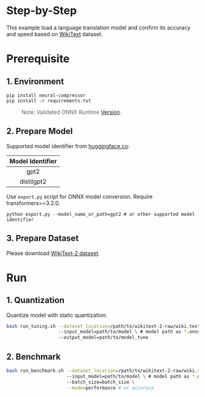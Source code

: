 Step-by-Step
============

This example load a language translation model and confirm its accuracy and speed based on [WikiText](https://blog.einstein.ai/the-wikitext-long-term-dependency-language-modeling-dataset/) dataset.

# Prerequisite

## 1. Environment
```shell
pip install neural-compressor
pip install -r requirements.txt
```
> Note: Validated ONNX Runtime [Version](/docs/source/installation_guide.md#validated-software-environment).

## 2. Prepare Model

Supported model identifier from [huggingface.co](https://huggingface.co/):

|                 Model Identifier                |
|:-----------------------------------------------:|
|           gpt2          |
|             distilgpt2             |

Use `export.py` script for ONNX model conversion.
Require transformers==3.2.0.

```shell
python export.py --model_name_or_path=gpt2 # or other supported model identifier
```

## 3. Prepare Dataset
Please download [WikiText-2 dataset](https://s3.amazonaws.com/research.metamind.io/wikitext/wikitext-2-raw-v1.zip).

# Run

## 1. Quantization

Quantize model with static quantization:

```bash
bash run_tuning.sh --dataset_location=/path/to/wikitext-2-raw/wiki.test.raw \ 
                   --input_model=path/to/model \ # model path as *.onnx
                   --output_model=path/to/model_tune
```

## 2. Benchmark

```bash
bash run_benchmark.sh --dataset_location=/path/to/wikitext-2-raw/wiki.test.raw \ 
                      --input_model=path/to/model \ # model path as *.onnx
                      --batch_size=batch_size \
                      --mode=performance # or accuracy
```
